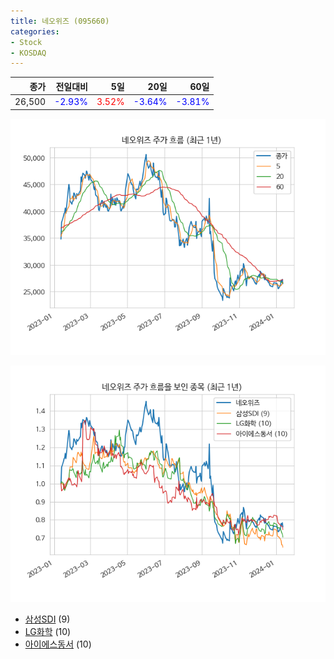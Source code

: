 ```yaml
---
title: 네오위즈 (095660)
categories:
- Stock
- KOSDAQ
---
```


|종가|전일대비|5일|20일|60일|
|---:|-------:|--:|---:|---:|
|26,500|<span style="color: blue">-2.93%</span>|<span style="color: red">3.52%</span>|<span style="color: blue">-3.64%</span>|<span style="color: blue">-3.81%</span>|


<!-- more -->

![095660](/assets/images/stock/095660.png)

![095660](/assets/images/stock/095660_sim.png)

- [삼성SDI](/006400/) (9)
- [LG화학](/051910/) (10)
- [아이에스동서](/010780/) (10)